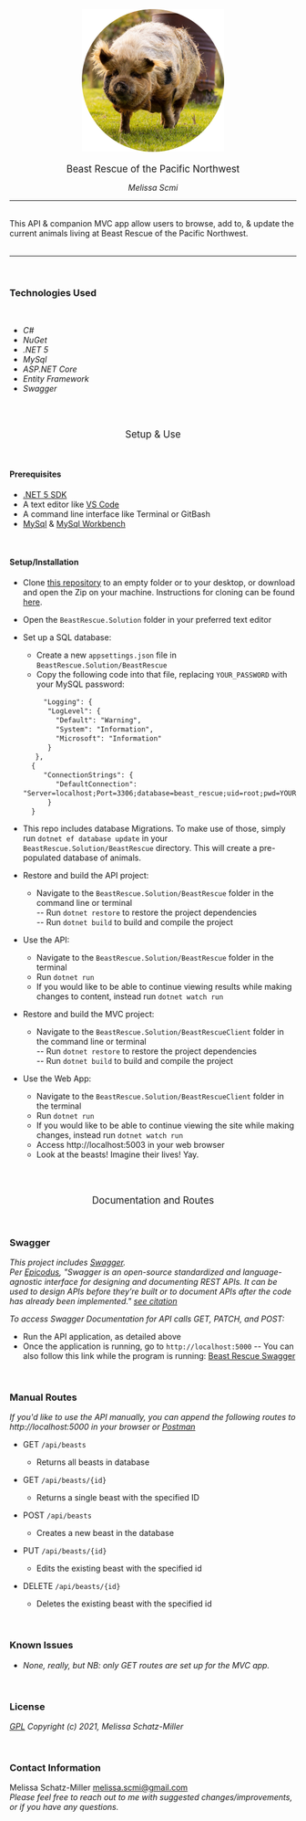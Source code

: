 <p align="center">
<img src="BeastRescueClient/wwwroot/img/haystack-round.png" width="250" style="border-radius=50%;" /><br/><br />
<big>Beast Rescue of the Pacific Northwest</big>
</p>
<p align="center">
<i>Melissa Scmi</i>
<br/>

------------------------------

<br/>
This API & companion MVC app allow users to browse, add to, & update the current animals living at Beast Rescue of the Pacific Northwest.<br/><br />

------------------------------

<br/>

### Technologies Used

<br />

* _C#_
* _NuGet_
* _.NET 5_
* _MySql_
* _ASP.NET Core_
* _Entity Framework_
* _Swagger_

<br />
<br />

<p align="center">
<big>Setup & Use</big>
</p>
<br />

#### Prerequisites

- [.NET 5 SDK](https://dotnet.microsoft.com/download/dotnet/5.0)
- A text editor like [VS Code](https://code.visualstudio.com/)
- A command line interface like Terminal or GitBash
- [MySql](https://dev.mysql.com/downloads/file/?id=484914) & [MySql Workbench](https://www.mysql.com/products/workbench/)

<br/>

#### Setup/Installation

* Clone [this repository](https://github.com/tigertiger/BeastRescue.Solution) to an empty folder or to your desktop, or download and open the Zip on your machine. Instructions for cloning can be found [here](https://docs.github.com/en/github/creating-cloning-and-archiving-repositories/cloning-a-repository-from-github/cloning-a-repository).
* Open the ```BeastRescue.Solution``` folder in your preferred text editor
* Set up a SQL database:
   - Create a new `appsettings.json` file in ```BeastRescue.Solution/BeastRescue```
   - Copy the following code into that file, replacing `YOUR_PASSWORD` with your MySQL password:
   ```
        "Logging": {
         "LogLevel": {
           "Default": "Warning",
           "System": "Information",
           "Microsoft": "Information"
         }
      },
     {
        "ConnectionStrings": {
           "DefaultConnection": "Server=localhost;Port=3306;database=beast_rescue;uid=root;pwd=YOUR_PASSWORD;"
         }
     }
   ```
* This repo includes database Migrations. To make use of those, simply run ```dotnet ef database update``` in your ```BeastRescue.Solution/BeastRescue``` directory. This will create a pre-populated database of animals.

* Restore and build the API project:
  - Navigate to the ```BeastRescue.Solution/BeastRescue``` folder in the command line or terminal  
    -- Run ```dotnet restore``` to restore the project dependencies  
    -- Run ```dotnet build``` to build and compile the project

* Use the API:
  - Navigate to the ```BeastRescue.Solution/BeastRescue``` folder in the terminal
  - Run ```dotnet run``` 
  - If you would like to be able to continue viewing results while making changes to content, instead run ```dotnet watch run```

* Restore and build the MVC project:
  - Navigate to the ```BeastRescue.Solution/BeastRescueClient``` folder in the command line or terminal  
    -- Run ```dotnet restore``` to restore the project dependencies  
    -- Run ```dotnet build``` to build and compile the project

* Use the Web App:
  - Navigate to the ```BeastRescue.Solution/BeastRescueClient``` folder in the terminal
  - Run ```dotnet run``` 
  - If you would like to be able to continue viewing the site while making changes, instead run ```dotnet watch run```
  - Access http://localhost:5003 in your web browser
  - Look at the beasts! Imagine their lives! Yay.

<br /><br />
<p align="center">
<big>Documentation and Routes</big>
</p>

<br />

### Swagger

_This project includes [Swagger](https://swagger.io/). <br />
Per [Epicodus](https://www.epicodus.com/), "Swagger is an open-source standardized and language-agnostic interface for designing and documenting REST APIs. It can be used to design APIs before they’re built or to document APIs after the code has already been implemented." [see citation](https://www.learnhowtoprogram.com/c-and-net/building-an-api/further-exploration-with-apis)_<br />

_To access Swagger Documentation for API calls GET, PATCH, and POST:_
 - Run the API application, as detailed above
 - Once the application is running, go to `http://localhost:5000`
  -- You can also follow this link while the program is running: [Beast Rescue Swagger](http://localhost:5000)

<br />

### Manual Routes

_If you'd like to use the API manually, you can append the following routes to http://localhost:5000 in your browser or [Postman](https://www.postman.com/)_

- GET `/api/beasts`
    - Returns all beasts in database

- GET `/api/beasts/{id}`
    - Returns a single beast with the specified ID

- POST `/api/beasts`
    - Creates a new beast in the database

- PUT `/api/beasts/{id}`
    - Edits the existing beast with the specified id

- DELETE `/api/beasts/{id}`
    - Deletes the existing beast with the specified id

<br />

### Known Issues
* _None, really, but NB: only GET routes are set up for the MVC app._

<br />

### License

_[GPL](https://opensource.org/licenses/gpl-license)_
_Copyright (c) 2021, Melissa Schatz-Miller_

<Br />

### Contact Information  

Melissa Schatz-Miller <melissa.scmi@gmail.com>  
_Please feel free to reach out to me with suggested changes/improvements, or if you have any questions._